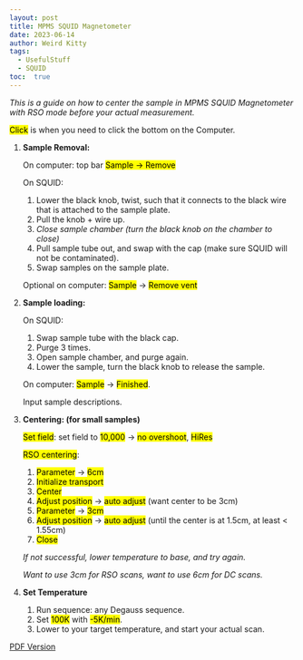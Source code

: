 ```yaml
---
layout: post
title: MPMS SQUID Magnetometer
date: 2023-06-14
author: Weird Kitty
tags: 
  - UsefulStuff 
  - SQUID
toc:  true
---
```


_This is a guide on how to center the sample in MPMS SQUID Magnetometer with RSO mode before your actual measurement._

<mark>Click</mark> is when you need to click the bottom on the Computer.

1. **Sample Removal:**
   
    On computer: top bar <mark>Sample<mark/> -> <mark>Remove</mark>

    On SQUID:
   
    1. Lower the black knob, twist, such that it connects to the black wire that is attached to the sample plate.
    2. Pull the knob + wire up.
    3. _Close sample chamber (turn the black knob on the chamber to close)_
    4. Pull sample tube out, and swap with the cap (make sure SQUID will not be contaminated).
    5. Swap samples on the sample plate. 

    Optional on computer: <mark>Sample</mark> -> <mark>Remove vent</mark>

3. **Sample loading:**
   
    On SQUID:
   
    1. Swap sample tube with the black cap.
    2. Purge 3 times.
    3. Open sample chamber, and purge again.
    4. Lower the sample, turn the black knob to release the sample. 

    On computer: <mark>Sample</mark> -> <mark>Finished</mark>.

   Input sample descriptions. 
 
4. **Centering: (for small samples)**

    <mark>Set field</mark>: set field to <mark>10,000</mark> -> <mark>no overshoot</mark>, <mark>HiRes</mark>

    <mark>RSO centering</mark>:
    1. <mark>Parameter</mark> -> <mark>6cm</mark>
    2. <mark>Initialize transport</mark>
    3. <mark>Center</mark>
    4. <mark>Adjust position</mark> -> <mark>auto adjust</mark>  (want center to be 3cm)
    5. <mark>Parameter</mark> -> <mark>3cm</mark>
    6. <mark>Adjust position</mark> -> <mark>auto adjust</mark>  (until the center is at 1.5cm, at least < 1.55cm)
    7. <mark>Close</mark> 
    
    _If not successful, lower temperature to base, and try again._

    _Want to use 3cm for RSO scans, want to use 6cm for DC scans._

5. **Set Temperature**
    1. Run sequence: any Degauss sequence.
    2. Set <mark>100K</mark> with <mark>-5K/min</mark>.
    3. Lower to your target temperature, and start your actual scan.
 
[PDF Version](/PostFile/squid.pdf)
